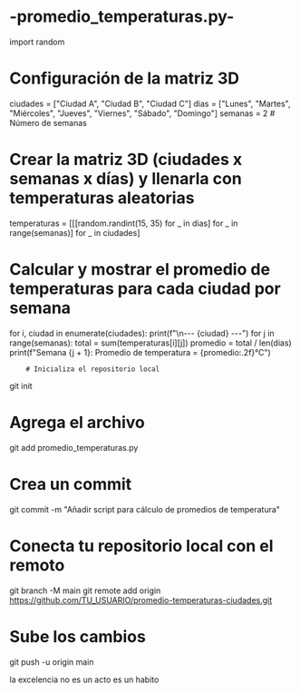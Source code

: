 # -promedio_temperaturas.py-
import random

# Configuración de la matriz 3D
ciudades = ["Ciudad A", "Ciudad B", "Ciudad C"]
dias = ["Lunes", "Martes", "Miércoles", "Jueves", "Viernes", "Sábado", "Domingo"]
semanas = 2  # Número de semanas

# Crear la matriz 3D (ciudades x semanas x días) y llenarla con temperaturas aleatorias
temperaturas = [[[random.randint(15, 35) for _ in dias] for _ in range(semanas)] for _ in ciudades]

# Calcular y mostrar el promedio de temperaturas para cada ciudad por semana
for i, ciudad in enumerate(ciudades):
    print(f"\n--- {ciudad} ---")
    for j in range(semanas):
        total = sum(temperaturas[i][j])
        promedio = total / len(dias)
        print(f"Semana {j + 1}: Promedio de temperatura = {promedio:.2f}°C")



        # Inicializa el repositorio local
git init

# Agrega el archivo
git add promedio_temperaturas.py

# Crea un commit
git commit -m "Añadir script para cálculo de promedios de temperatura"

# Conecta tu repositorio local con el remoto
git branch -M main
git remote add origin https://github.com/TU_USUARIO/promedio-temperaturas-ciudades.git

# Sube los cambios
git push -u origin main


la excelencia no es un acto es un habito
